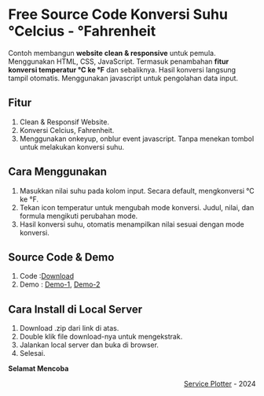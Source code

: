 # Free Source Code Konversi Suhu &deg;Celcius - &deg;Fahrenheit


Contoh membangun **website clean & responsive** untuk pemula. Menggunakan HTML, CSS, JavaScript. Termasuk penambahan **fitur konversi temperatur &deg;C ke &deg;F** dan sebaliknya. Hasil konversi langsung tampil otomatis. Menggunakan javascript untuk pengolahan data input.



## Fitur
1. Clean & Responsif Website.
2. Konversi Celcius, Fahrenheit.
3. Menggunakan onkeyup, onblur event javascript. Tanpa menekan tombol untuk melakukan konversi suhu.



## Cara Menggunakan
1. Masukkan nilai suhu pada kolom input. Secara default, mengkonversi &deg;C ke &deg;F.
2. Tekan icon temperatur untuk mengubah mode konversi. Judul, nilai, dan formula mengikuti perubahan mode.
3. Hasil konversi suhu, otomatis menampilkan nilai sesuai dengan mode konversi.



## Source Code & Demo
1. Code :[Download](https://github.com/revou-fundamental-course/15-apr-24-ServicePlotter)
2. Demo : [Demo-1](https://serviceplotter.github.io), [Demo-2](https://revou-fundamental-course.github.io/15-apr-24-ServicePlotter/)



## Cara Install di Local Server

1. Download .zip dari link di atas.
2. Double klik file download-nya untuk mengekstrak.
3. Jalankan local server dan buka di browser.
4. Selesai.



**Selamat Mencoba**



<div align="right">
    <a href="https://service-plotter.net" target="_blank">Service Plotter</a> - 2024<br>
</div>
